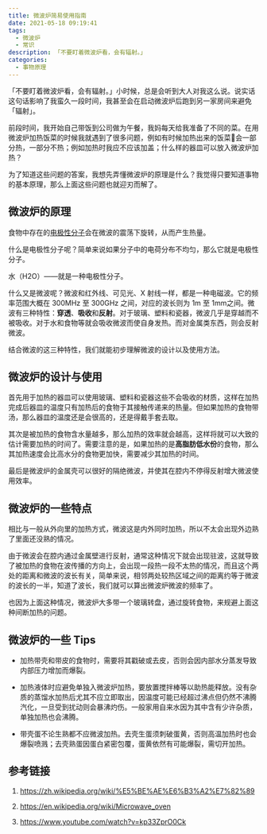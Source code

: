 ```yaml
---
title: 微波炉简易使用指南
date: 2021-05-18 09:19:41
tags:
  - 微波炉
  - 常识
description: 「不要盯着微波炉看，会有辐射。」
categories:
  - 事物原理
---
```


「不要盯着微波炉看，会有辐射。」小时候，总是会听到大人对我这么说。说实话这句话影响了我蛮久一段时间，我甚至会在启动微波炉后跑到另一家房间来避免「辐射」。

前段时间，我开始自己带饭到公司做为午餐，我妈每天给我准备了不同的菜。在用微波炉加热饭菜的时候我就遇到了很多问题，例如有时候加热出来的饭菜会一部分热，一部分不热；例如加热时我应不应该加盖；什么样的器皿可以放入微波炉加热？

为了知道这些问题的答案，我想先弄懂微波炉的原理是什么？我觉得只要知道事物的基本原理，那么上面这些问题也就迎刃而解了。

## 微波炉的原理

食物中存在的[电极性分子](https://zh.wikipedia.org/wiki/%E6%9E%81%E6%80%A7)会在微波的震荡下旋转，从而产生热量。

什么是电极性分子呢？简单来说如果分子中的电荷分布不均匀，那么它就是电极性分子。

水（H2O）——就是一种电极性分子。

什么又是微波呢？微波和红外线、可见光、X 射线一样，都是一种电磁波。它的频率范围大概在 300MHz 至 300GHz 之间，对应的波长则为 1m 至 1mm之间。微波有三种特性：**穿透**、**吸收**和**反射**。对于玻璃、塑料和瓷器，微波几乎是穿越而不被吸收。对于水和食物等就会吸收微波而使自身发热。而对金属类东西，则会反射微波。

结合微波的这三种特性，我们就能初步理解微波的设计以及使用方法。

## 微波炉的设计与使用

首先用于加热的器皿可以使用玻璃、塑料和瓷器这些不会吸收的材质，这样在加热完成后器皿的温度只有加热后的食物于其接触传递来的热量。但如果加热的食物带汤，那么器皿的温度还是会很高的，还是得戴手套去取。

其次是被加热的食物含水量越多，那么加热的效率就会越高，这样将就可以大致的估计需要加热的时间了。需要注意的是，如果加热的是**高脂肪低水份**的食物，那么其加热速度会比高水分的食物更加快，需要减少其加热的时间。

最后是微波炉的金属壳可以很好的隔绝微波，并使其在腔内不停得反射增大微波使用效率。

## 微波炉的一些特点

相比与一般从外向里的加热方式，微波这是内外同时加热，所以不太会出现外边熟了里面还没熟的情况。

由于微波会在腔内通过金属壁进行反射，通常这种情况下就会出现驻波，这就导致了被加热的食物在波传播的方向上，会出现一段热一段不太热的情况，而且这个两处的距离和微波的波长有关，简单来说，相邻两处较热区域之间的距离约等于微波的波长的一半，知道了波长，我们就可以算出微波炉微波的频率了。

也因为上面这种情况，微波炉大多带一个玻璃转盘，通过旋转食物，来规避上面这种间断加热的问题。

## 微波炉的一些 Tips

* 加热带壳和带皮的食物时，需要将其戳破或去皮，否则会因内部水分蒸发导致内部压力增加而爆裂。

* 加热液体时应避免单独入微波炉加热，要放置搅拌棒等以助热能释放。没有杂质的蒸馏水加热后尤其不应立即取出，因温度可能已经超过沸点但仍然不沸腾汽化，一旦受到扰动则会暴沸灼伤。一般家用自来水因为其中含有少许杂质，单独加热也会沸腾。

* 带壳蛋不论生熟都不应微波加热。去壳生蛋须刺破蛋黄，否则高温加热时也会爆裂喷溅；去壳熟蛋因蛋白紧密包覆，蛋黄依然有可能爆裂，需切开加热。

## 参考链接

1. <https://zh.wikipedia.org/wiki/%E5%BE%AE%E6%B3%A2%E7%82%89>

2. <https://en.wikipedia.org/wiki/Microwave_oven>

3. <https://www.youtube.com/watch?v=kp33ZprO0Ck>
